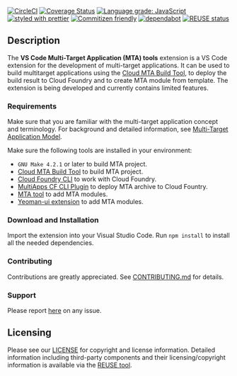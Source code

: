 [![CircleCI](https://circleci.com/gh/SAP/vscode-mta-tools.svg?style=svg)](https://circleci.com/gh/SAP/vscode-mta-tools)
[![Coverage Status](https://coveralls.io/repos/github/SAP/vscode-mta-tools/badge.svg?branch=master)](https://coveralls.io/github/SAP/vscode-mta-tools?branch=master)
[![Language grade: JavaScript](https://img.shields.io/lgtm/grade/javascript/g/SAP/vscode-mta-tools.svg?logo=lgtm&logoWidth=18)](https://lgtm.com/projects/g/SAP/vscode-mta-tools/context:javascript)
[![styled with prettier](https://img.shields.io/badge/styled_with-prettier-ff69b4.svg)](https://github.com/prettier/prettier)
[![Commitizen friendly](https://img.shields.io/badge/commitizen-friendly-brightgreen.svg)](http://commitizen.github.io/cz-cli/)
[![dependabot](https://api.dependabot.com/badges/status?host=github&repo=SAP/vscode-mta-tools)](https://dependabot.com/)
[![REUSE status](https://api.reuse.software/badge/github.com/SAP/vscode-mta-tools)](https://api.reuse.software/info/github.com/SAP/vscode-mta-tools)

## Description

The **VS Code Multi-Target Application (MTA) tools** extension is a VS Code extension for the development of multi-target applications.
It can be used to build multitarget applications using the [Cloud MTA Build Tool](https://github.com/SAP/cloud-mta-build-tool), to deploy the build result to Cloud Foundry and to create MTA module from template.
The extension is being developed and currently contains limited features.

### Requirements

Make sure that you are familiar with the multi-target application concept and terminology. For background and detailed information, see [Multi-Target Application Model](https://www.sap.com/documents/2016/06/e2f618e4-757c-0010-82c7-eda71af511fa.html).

Make sure the following tools are installed in your environment:

- `GNU Make 4.2.1` or later to build MTA project.
- [Cloud MTA Build Tool](https://github.com/SAP/cloud-mta-build-tool) to build MTA project.
- [Cloud Foundry CLI](https://github.com/cloudfoundry/cli) to work with Cloud Foundry.
- [MultiApps CF CLI Plugin](https://github.com/cloudfoundry-incubator/multiapps-cli-plugin) to deploy MTA archive to Cloud Fountry.
- [MTA tool](https://github.com/SAP/cloud-mta) to add MTA modules.
- [Yeoman-ui extension](https://github.com/SAP/yeoman-ui) to add MTA modules.

### Download and Installation

Import the extension into your Visual Studio Code.
Run `npm install` to install all the needed dependencies.

### Contributing

Contributions are greatly appreciated.
See [CONTRIBUTING.md](https://github.com/SAP/vscode-mta-tools/blob/master/.github/CONTRIBUTING.md) for details.

### Support

Please report [here](https://github.com/SAP/vscode-mta-tools/issues) on any issue.

## Licensing

Please see our [LICENSE](https://github.com/SAP/vscode-mta-tools/LICENSE) for copyright and license information. Detailed information including third-party components and their licensing/copyright information is available via the [REUSE tool](https://api.reuse.software/info/github.com/SAP/vscode-mta-tools).
